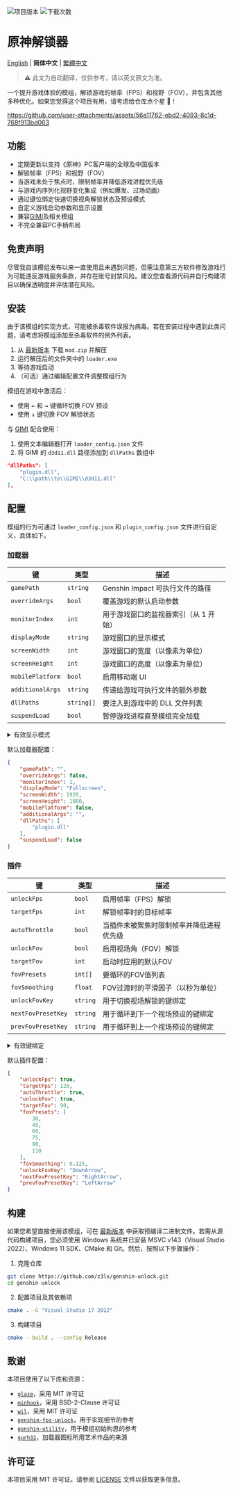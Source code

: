 ![项目版本](https://img.shields.io/github/release/z3lx/genshin-unlock?label=release)
![下载次数](https://img.shields.io/github/downloads/z3lx/genshin-unlock/total?label=downloads)

# 原神解锁器

[English](README.md) | **简体中文** | [繁體中文](README.zh-Hant.md)

> ⚠️ 此文为自动翻译，仅供参考，请以英文原文为准。

一个提升游戏体验的模组，解锁游戏的帧率（FPS）和视野（FOV），并包含其他多种优化。如果您觉得这个项目有用，请考虑给仓库点个星 🌟！

https://github.com/user-attachments/assets/56a11762-ebd2-4093-8c1d-768f913bd063

## 功能

- 定期更新以支持《原神》PC客户端的全球及中国版本
- 解锁帧率（FPS）和视野（FOV）
- 当游戏未处于焦点时，限制帧率并降低游戏进程优先级
- 与游戏内序列化视野变化集成（例如爆发、过场动画）
- 通过键位绑定快速切换视角解锁状态及预设模式
- 自定义游戏启动参数和显示设置
- 兼容[GIMI](https://github.com/SilentNightSound/GI-Model-Importer)及相关模组
- 不完全兼容PC手柄布局

## 免责声明

尽管我自该模组发布以来一直使用且未遇到问题，但需注意第三方软件修改游戏行为可能违反游戏服务条款，并存在账号封禁风险。建议您查看源代码并自行构建项目以确保透明度并评估潜在风险。

## 安装

由于该模组的实现方式，可能被杀毒软件误报为病毒。若在安装过程中遇到此类问题，请考虑将模组添加至杀毒软件的例外列表。

1. 从 [最新版本](https://github.com/z3lx/genshin-unlock/releases/latest) 下载 `mod.zip` 并解压
2. 运行解压后的文件夹中的 `loader.exe`
3. 等待游戏启动
4. （可选）通过编辑配置文件调整模组行为

模组在游戏中激活后：
- 使用 <kbd>←</kbd> 和 <kbd>→</kbd> 键循环切换 FOV 预设
- 使用 <kbd>↓</kbd> 键切换 FOV 解锁状态

与 [GIMI](https://github.com/SilentNightSound/GI-Model-Importer) 配合使用：
1. 使用文本编辑器打开 `loader_config.json` 文件
2. 将 GIMI 的 `d3d11.dll` 路径添加到 `dllPaths` 数组中
```json
"dllPaths": [
    "plugin.dll",
    "C:\\path\\to\\GIMI\\d3d11.dll"
],
```

## 配置

模组的行为可通过 `loader_config.json` 和 `plugin_config.json` 文件进行自定义，具体如下。

### 加载器

| 键                | 类型         | 描述                      |
|------------------|------------|-------------------------|
| `gamePath`       | `string`   | Genshin Impact 可执行文件的路径 |
| `overrideArgs`   | `bool`     | 覆盖游戏的默认启动参数             |
| `monitorIndex`   | `int`      | 用于游戏窗口的监视器索引（从 1 开始）    |
| `displayMode`    | `string`   | 游戏窗口的显示模式               |
| `screenWidth`    | `int`      | 游戏窗口的宽度（以像素为单位）         |
| `screenHeight`   | `int`      | 游戏窗口的高度（以像素为单位）         |
| `mobilePlatform` | `bool`     | 启用移动端 UI                |
| `additionalArgs` | `string`   | 传递给游戏可执行文件的额外参数         |
| `dllPaths`       | `string[]` | 要注入到游戏中的 DLL 文件列表       |
| `suspendLoad`    | `bool`     | 暂停游戏进程直至模组完全加载          |

<details>

<summary>有效显示模式</summary>

| 值            | 描述       |
|--------------|----------|
| `Windowed`   | 窗口化模式    |
| `Fullscreen` | 全屏独占模式   |
| `Borderless` | 无边框窗口化模式 |

</details>

默认加载器配置：

```json
{
    "gamePath": "",
    "overrideArgs": false,
    "monitorIndex": 1,
    "displayMode": "Fullscreen",
    "screenWidth": 1920,
    "screenHeight": 1080,
    "mobilePlatform": false,
    "additionalArgs": "",
    "dllPaths": [
        "plugin.dll"
    ],
    "suspendLoad": false
}
```

### 插件

| 键                  | 类型       | 描述                   |
|--------------------|----------|----------------------|
| `unlockFps`        | `bool`   | 启用帧率（FPS）解锁          |
| `targetFps`        | `int`    | 解锁帧率时的目标帧率           |
| `autoThrottle`     | `bool`   | 当插件未被聚焦时限制帧率并降低进程优先级 |
| `unlockFov`        | `bool`   | 启用视场角（FOV）解锁         |
| `targetFov`        | `int`    | 启动时应用的默认FOV          |
| `fovPresets`       | `int[]`  | 要循环的FOV值列表           |
| `fovSmoothing`     | `float`  | FOV过渡时的平滑因子（以秒为单位）   |
| `unlockFovKey`     | `string` | 用于切换视场解锁的键绑定         |
| `nextFovPresetKey` | `string` | 用于循环到下一个视场预设的键绑定     |
| `prevFovPresetKey` | `string` | 用于循环到上一个视场预设的键绑定     |

<details>

<summary>有效键绑定</summary>

| 常量                | 描述                     |
|-------------------|------------------------|
| `LeftMouse`       | 左键                     |
| `RightMouse`      | 右键                     |
| `MiddleMouse`     | 中键                     |
| `X1Mouse`         | X1键                    |
| `X2Mouse`         | X2键                    |
| `Backspace`       | 退格键                    |
| `Tab`             | 制表键                    |
| `Clear`           | 清除键                    |
| `Enter`           | 回车键                    |
| `Shift`           | 换页键                    |
| `Ctrl`            | Ctrl 键                 |
| `Alt`             | Alt 键                  |
| `Pause`           | 暂停键                    |
| `CapsLock`        | 大写锁定键                  |
| `Esc`             | 逃逸键                    |
| `Space`           | 空格键                    |
| `PageUp`          | 页面向上键                  |
| `PageDown`        | 页面向下键                  |
| `End`             | 末尾键                    |
| `Home`            | 首页键                    |
| `LeftArrow`       | 左箭头键                   |
| `UpArrow`         | 上箭头键                   |
| `RightArrow`      | 右箭头键                   |
| `DownArrow`       | 下箭头键                   |
| `PrintScreen`     | 打印屏幕键                  |
| `Insert`          | 插入键                    |
| `Delete`          | 删除键                    |
| `0`               | 0 键                    |
| `1`               | 1 键                    |
| `2`               | 2 键                    |
| `3`               | 3 键                    |
| `4`               | 4 键                    |
| `5`               | 5 键                    |
| `6`               | 6 键                    |
| `7`               | 7 键                    |
| `8`               | 8 键                    |
| `9`               | 9 键                    |
| `A`               | A 键                    |
| `B`               | B 键                    |
| `C`               | C 键                    |
| `D`               | D 键                    |
| `E`               | E 键                    |
| `F`               | F 键                    |
| `G`               | G 键                    |
| `H`               | H 键                    |
| `I`               | I 键                    |
| `J`               | J 键                    |
| `K`               | K 键                    |
| `L`               | L 键                    |
| `M`               | M 键                    |
| `N`               | N 键                    |
| `O`               | O 键                    |
| `P`               | P 键                    |
| `Q`               | Q 键                    |
| `R`               | R 键                    |
| `S`               | S 键                    |
| `T`               | T 键                    |
| `U`               | U 键                    |
| `V`               | V 键                    |
| `W`               | W 键                    |
| `X`               | X 键                    |
| `Y`               | Y 键                    |
| `Z`               | Z 键                    |
| `LeftWindows`     | 左 Windows 徽标键          |
| `RightWindows`    | 右 Windows 徽标键          |
| `Apps`            | 应用程序键                  |
| `Numpad0`         | 数字小键盘 0 键              |
| `Numpad1`         | 数字小键盘 1 键              |
| `Numpad2`         | 数字小键盘 2 键              |
| `Numpad3`         | 数字小键盘 3 键              |
| `Numpad4`         | 数字小键盘 4 键              |
| `Numpad5`         | 数字小键盘 5 键              |
| `Numpad6`         | 数字小键盘 6 键              |
| `Numpad7`         | 数字小键盘 7 键              |
| `Numpad8`         | 数字小键盘 8 键              |
| `Numpad9`         | 数字小键盘 9 键              |
| `NumpadMultiply`  | 乘法键                    |
| `NumpadAdd`       | 加法键                    |
| `NumpadSeparator` | 分隔符键                   |
| `NumpadSubtract`  | 减法键                    |
| `NumpadDecimal`   | 小数键                    |
| `NumpadDivide`    | 除号键                    |
| `F1`              | F1 键                   |
| `F2`              | F2 键                   |
| `F3`              | F3 键                   |
| `F4`              | F4 键                   |
| `F5`              | F5 键                   |
| `F6`              | F6 键                   |
| `F7`              | F7 键                   |
| `F8`              | F8 键                   |
| `F9`              | F9 键                   |
| `F10`             | F10 键                  |
| `F11`             | F11 键                  |
| `F12`             | F12 键                  |
| `F13`             | F13 键                  |
| `F14`             | F14 键                  |
| `F15`             | F15 键                  |
| `F16`             | F16 键                  |
| `F17`             | F17 键                  |
| `F18`             | F18 键                  |
| `F19`             | F19 键                  |
| `F20`             | F20 键                  |
| `F21`             | F21 键                  |
| `F22`             | F22 键                  |
| `F23`             | F23 键                  |
| `F24`             | F24 键                  |
| `NumLock`         | Num Lock 键             |
| `ScrollLock`      | 滚动锁定键                  |
| `LeftShift`       | 左 Shift 键              |
| `RightShift`      | 右 Shift 键              |
| `LeftCtrl`        | 左 Ctrl 键               |
| `RightCtrl`       | 右 Ctrl 键               |
| `LeftAlt`         | 左Alt键                  |
| `RightAlt`        | 右Alt键                  |
| `Oem1`            | 对于美国ANSI键盘，分号和冒号键      |
| `Plus`            | 对于任何国家和地区，等号和加号键       |
| `Comma`           | 对于任何国家和地区，逗号和小于号键      |
| `Minus`           | 适用于任何国家和地区，破折号和下划线键    |
| `Period`          | 适用于任何国家和地区，句点和大于号键     |
| `Oem2`            | 适用于美国 ANSI 键盘，正斜杠和问号键  |
| `Oem3`            | 适用于美国 ANSI 键盘，重音符和波浪号键 |
| `Oem4`            | 适用于美国 ANSI 键盘，左大括号键    |
| `Oem5`            | 适用于美国 ANSI 键盘，反斜杠和竖线键  |
| `Oem6`            | 适用于美国 ANSI 键盘，右大括号键    |
| `Oem7`            | 适用于美国 ANSI 键盘，撇号和双引号键  |
| `Oem8`            | 加拿大 CSA 键盘的右 Ctrl 键    |
| `Oem102`          | 欧洲 ISO 键盘的反斜杠和竖线键      |
| `OemClear`        | 清除键                    |

</details>

默认插件配置：

```json
{
    "unlockFps": true,
    "targetFps": 120,
    "autoThrottle": true,
    "unlockFov": true,
    "targetFov": 90,
    "fovPresets": [
        30,
        45,
        60,
        75,
        90,
        110
    ],
    "fovSmoothing": 0.125,
    "unlockFovKey": "DownArrow",
    "nextFovPresetKey": "RightArrow",
    "prevFovPresetKey": "LeftArrow"
}
```

## 构建

如果您希望直接使用该模组，可在 [最新版本](https://github.com/z3lx/genshin-unlock/releases/latest) 中获取预编译二进制文件。若需从源代码构建项目，您必须使用 Windows 系统并已安装 MSVC v143（Visual Studio 2022）、Windows 11 SDK、CMake 和 Git。然后，按照以下步骤操作：

1. 克隆仓库
```bash
git clone https://github.com/z3lx/genshin-unlock.git
cd genshin-unlock
```
2. 配置项目及其依赖项
```bash
cmake . -G "Visual Studio 17 2022"
```
3. 构建项目
```bash
cmake --build . --config Release
```

## 致谢

本项目使用了以下库和资源：
- [`glaze`](https://github.com/stephenberry/glaze)，采用 MIT 许可证
- [`minhook`](https://github.com/TsudaKageyu/minhook)，采用 BSD-2-Clause 许可证
- [`wil`](https://github.com/microsoft/wil)，采用 MIT 许可证
- [`genshin-fps-unlock`](https://github.com/34736384/genshin-fps-unlock)，用于实现细节的参考
- [`genshin-utility`](https://github.com/lanylow/genshin-utility)，用于模组初始构思的参考
- [`gurh32`](https://x.com/gurh32/status/1944266962496106662)，加载器图标所用艺术作品的来源

## 许可证

本项目采用 MIT 许可证。请参阅 [LICENSE](LICENSE) 文件以获取更多信息。

